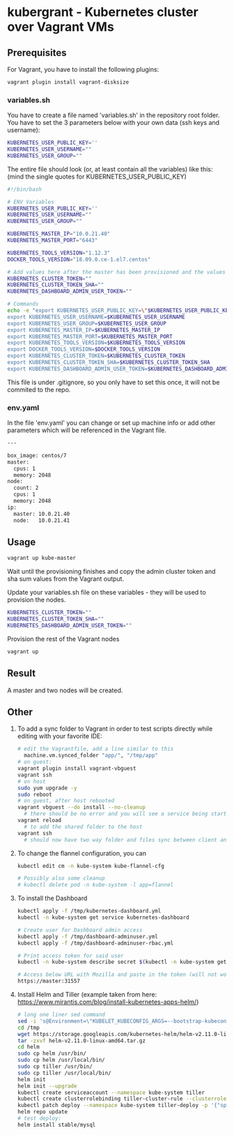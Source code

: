 # kubergrant - Kubernetes cluster over Vagrant VMs

## Prerequisites

For Vagrant, you have to install the following plugins:

```bash
vagrant plugin install vagrant-disksize
```

### variables.sh

You have to create a file named 'variables.sh' in the repository root folder.
You have to set the 3 parameters below with your own data (ssh keys and username):

```bash
KUBERNETES_USER_PUBLIC_KEY=''
KUBERNETES_USER_USERNAME=""
KUBERNETES_USER_GROUP=""
```

The entire file should look (or, at least contain all the variables) like this:
(mind the single quotes for KUBERNETES_USER_PUBLIC_KEY)

```bash
#!/bin/bash

# ENV Variables
KUBERNETES_USER_PUBLIC_KEY=''
KUBERNETES_USER_USERNAME=""
KUBERNETES_USER_GROUP=""

KUBERNETES_MASTER_IP="10.0.21.40"
KUBERNETES_MASTER_PORT="6443"

KUBERNETES_TOOLS_VERSION="1.12.3"
DOCKER_TOOLS_VERSION="18.09.0.ce-1.el7.centos"

# Add values here after the master has been provisioned and the values are available
KUBERNETES_CLUSTER_TOKEN=""
KUBERNETES_CLUSTER_TOKEN_SHA=""
KUBERNETES_DASHBOARD_ADMIN_USER_TOKEN=""

# Commands
echo -e "export KUBERNETES_USER_PUBLIC_KEY=\"$KUBERNETES_USER_PUBLIC_KEY\"
export KUBERNETES_USER_USERNAME=$KUBERNETES_USER_USERNAME
export KUBERNETES_USER_GROUP=$KUBERNETES_USER_GROUP
export KUBERNETES_MASTER_IP=$KUBERNETES_MASTER_IP
export KUBERNETES_MASTER_PORT=$KUBERNETES_MASTER_PORT
export KUBERNETES_TOOLS_VERSION=$KUBERNETES_TOOLS_VERSION
export DOCKER_TOOLS_VERSION=$DOCKER_TOOLS_VERSION
export KUBERNETES_CLUSTER_TOKEN=$KUBERNETES_CLUSTER_TOKEN
export KUBERNETES_CLUSTER_TOKEN_SHA=$KUBERNETES_CLUSTER_TOKEN_SHA
export KUBERNETES_DASHBOARD_ADMIN_USER_TOKEN=$KUBERNETES_DASHBOARD_ADMIN_USER_TOKEN" > /tmp/vars
```

This file is under .gitignore, so you only have to set this once, it will not be commited to the repo.

### env.yaml

In the file 'env.yaml' you can change or set up machine info or add other parameters which will be referenced in the Vagrant file.

```bash
---

box_image: centos/7
master:
  cpus: 1
  memory: 2048
node:
  count: 2
  cpus: 1
  memory: 2048
ip:
  master: 10.0.21.40
  node:   10.0.21.41
```

## Usage

```bash
vagrant up kube-master
```

Wait until the provisioning finishes and copy the admin cluster token and sha sum values from the Vagrant output.

Update your variables.sh file on these variables - they will be used to provision the nodes.

```bash
KUBERNETES_CLUSTER_TOKEN=""
KUBERNETES_CLUSTER_TOKEN_SHA=""
KUBERNETES_DASHBOARD_ADMIN_USER_TOKEN=""
```

Provision the rest of the Vagrant nodes

```bash
vagrant up
```

## Result

A master and two nodes will be created.

## Other

1. To add a sync folder to Vagrant in order to test scripts directly while editing with your favorite IDE:

   ```bash
   # edit the Vagrantfile, add a line similar to this
     machine.vm.synced_folder "app/", "/tmp/app"
   # on guest:
   vagrant plugin install vagrant-vbguest
   vagrant ssh
   # on host
   sudo yum upgrade -y
   sudo reboot
   # on guest, after host rebooted
   vagrant vbguest --do install --no-cleanup
     # there should be no error and you will see a service being started at the end
   vagrant reload
     # to add the shared folder to the host
   vagrant ssh
     # should now have two way folder and files sync between client and host
   ```

2. To change the flannel configuration, you can

   ```bash
   kubectl edit cm -n kube-system kube-flannel-cfg

   # Possibly also some cleanup
   # kubectl delete pod -n kube-system -l app=flannel
   ```

3. To install the Dashboard

   ```bash
   kubectl apply -f /tmp/kubernetes-dashboard.yml
   kubectl -n kube-system get service kubernetes-dashboard

   # Create user for Dashboard admin access
   kubectl apply -f /tmp/dashboard-adminuser.yml
   kubectl apply -f /tmp/dashboard-adminuser-rbac.yml

   # Print access token for said user
   kubectl -n kube-system describe secret $(kubectl -n kube-system get secret | grep admin-user | awk '{print $1}')

   # Access below URL with Mozilla and paste in the token (will not work with Chrome) due to SSL
   https://master:31557
   ```

4. Install Helm and Tiller (example taken from here: <https://www.mirantis.com/blog/install-kubernetes-apps-helm/>)

   ```bash
   # long one liner sed command
   sed -i 's@Environment=\"KUBELET_KUBECONFIG_ARGS=--bootstrap-kubeconfig=/etc/kubernetes/bootstrap-kubelet.conf --kubeconfig=/etc/kubernetes/kubelet.conf\"@'"Environment=\"KUBELET_KUBECONFIG_ARGS=--bootstrap-kubeconfig=/etc/kubernetes/bootstrap-kubelet.conf --kubeconfig=/etc/kubernetes/kubelet.conf --node-ip=$KUBERNETES_WORKER_IP\""'@g' /etc/systemd/system/kubelet.service.d/10-kubeadm.conf
   cd /tmp
   wget https://storage.googleapis.com/kubernetes-helm/helm-v2.11.0-linux-amd64.tar.gz
   tar -zxvf helm-v2.11.0-linux-amd64.tar.gz
   cd helm
   sudo cp helm /usr/bin/
   sudo cp helm /usr/local/bin/
   sudo cp tiller /usr/bin/
   sudo cp tiller /usr/local/bin/
   helm init
   helm init --upgrade
   kubectl create serviceaccount --namespace kube-system tiller
   kubectl create clusterrolebinding tiller-cluster-rule --clusterrole=cluster-admin --serviceaccount=kube-system:tiller
   kubectl patch deploy --namespace kube-system tiller-deploy -p '{"spec":{"template":{"spec":{"serviceAccount":"tiller"}}}}'
   helm repo update
   # test deploy:
   helm install stable/mysql
   ```